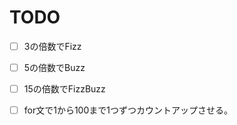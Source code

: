 TODO
==========================

- [ ] 3の倍数でFizz

- [ ] 5の倍数でBuzz

- [ ] 15の倍数でFizzBuzz
    
- [ ] for文で1から100まで1つずつカウントアップさせる。